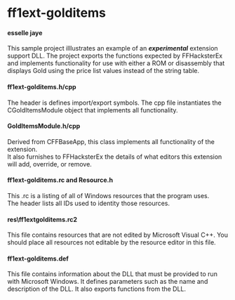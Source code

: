 # ff1ext-golditems
#### esselle jaye

This sample project illlustrates an example of an ***experimental*** extension
support DLL. The project exports the functions expected by FFHacksterEx
and implements functionality for use with either a ROM or disassembly
that displays Gold using the price list values instead of the string table.

#### ff1ext-golditems.h/cpp
The header is defines import/export symbols.
The cpp file instantiates the CGoldItemsModule object that implements all functionality.

#### GoldItemsModule.h/cpp
Derived from CFFBaseApp, this class implements all functionality of the extension. \
It also furnishes to FFHacksterEx the details of what editors this extension
will add, override, or remove.

#### ff1ext-golditems.rc and Resource.h
This .rc is a listing of all of Windows resources that the program uses.  \
The header lists all IDs used to identity those resources.

#### res\ff1extgolditems.rc2
This file contains resources that are not edited by Microsoft
Visual C++.  You should place all resources not editable by
the resource editor in this file.

#### ff1ext-golditems.def
This file contains information about the DLL that must be
provided to run with Microsoft Windows.  It defines parameters
such as the name and description of the DLL.  It also exports
functions from the DLL.
